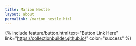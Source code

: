 ```yaml
---
title: Marion Nestle
layout: about
permalink: /marion_nestle.html
---
```

{% include feature/button.html text="Button Link Here" link="https://collectionbuilder.github.io/" color="success" %}
